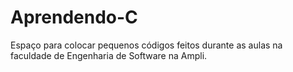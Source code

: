 # Aprendendo-C
Espaço para colocar pequenos códigos feitos durante as aulas na faculdade de Engenharia de Software na Ampli.
